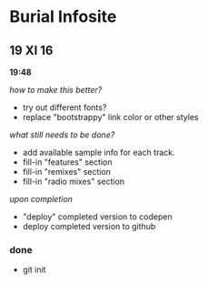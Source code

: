 # Burial Infosite

## 19 XI 16
**19:48**

*how to make this better?*
* try out different fonts?
* replace "bootstrappy" link color or other styles

*what still needs to be done?*
* add available sample info for each track.
* fill-in "features" section
* fill-in "remixes" section
* fill-in "radio mixes" section

*upon completion*
* "deploy" completed version to codepen
* deploy completed version to github

### done
* git init
